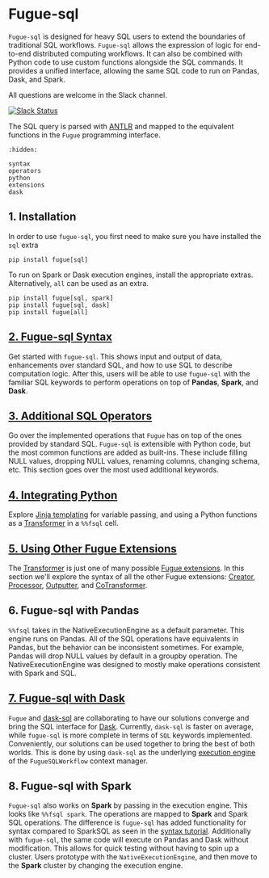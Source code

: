 # Fugue-sql

`Fugue-sql` is designed for heavy SQL users to extend the boundaries of traditional SQL workflows. `Fugue-sql` allows the expression of logic for end-to-end distributed computing workflows. It can also be combined with Python code to use custom functions alongside the SQL commands. It provides a unified interface, allowing the same SQL code to run on Pandas, Dask, and Spark.

All questions are welcome in the Slack channel.

[![Slack Status](https://img.shields.io/badge/slack-join_chat-white.svg?logo=slack&style=social)](https://join.slack.com/t/fugue-project/shared_invite/zt-jl0pcahu-KdlSOgi~fP50TZWmNxdWYQ)

The SQL query is parsed with [ANTLR](https://www.antlr.org/) and mapped to the equivalent functions in the `Fugue` programming interface.

```{toctree}
:hidden:

syntax
operators
python
extensions
dask
```

## 1. Installation

In order to use `fugue-sql`, you first need to make sure you have installed the `sql` extra
```
pip install fugue[sql]
```
To run on Spark or Dask execution engines, install the appropriate extras. Alternatively, `all` can be used as an extra.
```
pip install fugue[sql, spark] 
pip install fugue[sql, dask]
pip install fugue[all]
```

## [2. Fugue-sql Syntax](syntax.ipynb)

Get started with `fugue-sql`. This shows input and output of data, enhancements over standard SQL, and how to use SQL to describe computation logic. After this, users will be able to use `fugue-sql` with the familiar SQL keywords to perform operations on top of **Pandas**, **Spark**, and **Dask**.

## [3. Additional SQL Operators](operators.ipynb)

Go over the implemented operations that `Fugue` has on top of the ones provided by standard SQL. `Fugue-sql` is extensible with Python code, but the most common functions are added as built-ins. These include filling NULL values, dropping NULL values, renaming columns, changing schema, etc. This section goes over the most used additional keywords.

## [4. Integrating Python](python.ipynb)

Explore [Jinja templating](https://jinja.palletsprojects.com/) for variable passing, and using a Python functions as a [Transformer](../extensions/transformer.ipynb) in a `%%fsql` cell.

## [5. Using Other Fugue Extensions](extensions.ipynb)

The [Transformer](../extensions/transformer.ipynb) is just one of many possible [Fugue extensions](../extensions/index.md). In this section we'll explore the syntax of all the other Fugue extensions: [Creator](../extensions/creator.ipynb), [Processor](../extensions/processor.ipynb), [Outputter](../extensions/outputter.ipynb), and [CoTransformer](../extensions/cotransformer.ipynb).

## 6. Fugue-sql with Pandas

`%%fsql` takes in the NativeExecutionEngine as a default parameter. This engine runs on Pandas. All of the SQL operations have equivalents in Pandas, but the behavior can be inconsistent sometimes. For example, Pandas will drop NULL values by default in a groupby operation. The NativeExecutionEngine was designed to mostly make operations consistent with Spark and SQL.

## [7. Fugue-sql with Dask](dask.ipynb)

`Fugue` and [dask-sql](https://dask-sql.readthedocs.io/en/latest/index.html) are collaborating to have our solutions converge and bring the SQL interface for [Dask](https://docs.dask.org/en/latest/). Currently, `dask-sql` is faster on average, while `fugue-sql` is more complete in terms of `SQL` keywords implemented. Conveniently, our solutions can be used together to bring the best of both worlds. This is done by using `dask-sql` as the underlying [execution engine](../advanced/execution_engine.ipynb) of the `FugueSQLWorkflow` context manager. 

## 8. Fugue-sql with Spark

`Fugue-sql` also works on **Spark** by passing in the execution engine. This looks like `%%fsql spark`. The operations are mapped to **Spark** and Spark SQL operations. The difference is `fugue-sql` has added functionality for syntax compared to SparkSQL as seen in the [syntax tutorial](syntax.ipynb). Additionally with `fugue-sql`, the same code will execute on Pandas and Dask without modification. This allows for quick testing without having to spin up a cluster. Users prototype with the `NativeExecutionEngine`, and then move to the **Spark** cluster by changing the execution engine.